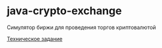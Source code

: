# java-crypto-exchange
Симулятор биржи для проведения торгов криптовалютой

[Техническое задание](./.readme/Technical%20specification.docx)